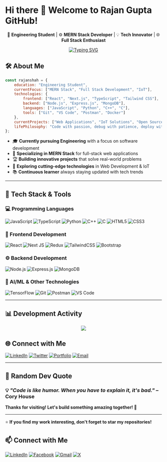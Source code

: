 # Hi there 👋 Welcome to Rajan Gupta GitHub!

<div align="center">
  
  🚀 **Engineering Student** | ⚙️ **MERN Stack Developer** | 💡 **Tech Innovator** | 🌐 **Full Stack Enthusiast**
  
  [![Typing SVG](https://readme-typing-svg.herokuapp.com?font=Fira+Code&size=22&pause=1000&color=F75C7E&center=true&vCenter=true&width=600&lines=Welcome+to+my+GitHub+Profile!;MERN+Stack+Developer;Always+learning+new+technologies;Building+innovative+solutions)](https://git.io/typing-svg)
  
</div>

 

## 🛠️ About Me

```javascript
const rajanshah = {
    education: "Engineering Student",
    currentFocus: ["MERN Stack", "Full Stack Development", "IoT"],
    technologies: {
        frontend: ["React", "Next.js", "TypeScript", "Tailwind CSS"],
        backend: ["Node.js", "Express.js", "MongoDB"],
        languages: ["JavaScript", "Python", "C++", "C"],
        tools: ["Git", "VS Code", "Postman", "Docker"]
    },
    currentProjects: ["Web Applications", "IoT Solutions", "Open Source Contributions"],
    lifePhilosophy: "Code with passion, debug with patience, deploy with confidence! 🚀"
};
```

- 🎓 **Currently pursuing Engineering** with a focus on software development
- 🤖 **Specializing in MERN Stack** for full-stack web applications
- 🏆 **Building innovative projects** that solve real-world problems
- 🚀 **Exploring cutting-edge technologies** in Web Development & IoT
- 📚 **Continuous learner** always staying updated with tech trends
 
---

## 🚀 Tech Stack & Tools

### 💻 Programming Languages
![JavaScript](https://img.shields.io/badge/JavaScript-F7DF1E?style=for-the-badge&logo=javascript&logoColor=black)
![TypeScript](https://img.shields.io/badge/typescript-%23007ACC.svg?style=for-the-badge&logo=typescript&logoColor=white)
![Python](https://img.shields.io/badge/python-3670A0?style=for-the-badge&logo=python&logoColor=ffdd54)
![C++](https://img.shields.io/badge/c++-%2300599C.svg?style=for-the-badge&logo=c%2B%2B&logoColor=white)
![C](https://img.shields.io/badge/C-00599C?style=for-the-badge&logo=c&logoColor=white)
![HTML5](https://img.shields.io/badge/html5-%23E34F26.svg?style=for-the-badge&logo=html5&logoColor=white)
![CSS3](https://img.shields.io/badge/css3-%231572B6.svg?style=for-the-badge&logo=css3&logoColor=white)

### 🎨 Frontend Development
![React](https://img.shields.io/badge/react-%2320232a.svg?style=for-the-badge&logo=react&logoColor=%2361DAFB)
![Next JS](https://img.shields.io/badge/Next-black?style=for-the-badge&logo=next.js&logoColor=white)
![Redux](https://img.shields.io/badge/redux-%23593d88.svg?style=for-the-badge&logo=redux&logoColor=white)
![TailwindCSS](https://img.shields.io/badge/tailwindcss-%2338B2AC.svg?style=for-the-badge&logo=tailwind-css&logoColor=white)
![Bootstrap](https://img.shields.io/badge/bootstrap-%238511FA.svg?style=for-the-badge&logo=bootstrap&logoColor=white)

### ⚙️ Backend Development
![Node.js](https://img.shields.io/badge/Node.js-43853D?style=for-the-badge&logo=node.js&logoColor=white)
![Express.js](https://img.shields.io/badge/Express.js-000000?style=for-the-badge&logo=express&logoColor=white)
![MongoDB](https://img.shields.io/badge/MongoDB-4EA94B?style=for-the-badge&logo=mongodb&logoColor=white)

### 🤖 AI/ML & Other Technologies
![TensorFlow](https://img.shields.io/badge/TensorFlow-FF6F00?style=for-the-badge&logo=tensorflow&logoColor=white)
![Git](https://img.shields.io/badge/git-%23F05033.svg?style=for-the-badge&logo=git&logoColor=white)
![Postman](https://img.shields.io/badge/Postman-FF6C37?style=for-the-badge&logo=postman&logoColor=white)
![VS Code](https://img.shields.io/badge/Visual%20Studio%20Code-0078d7.svg?style=for-the-badge&logo=visual-studio-code&logoColor=white)

---

## 📊 Development Activity

<div align="center">
  <img src="https://github-readme-activity-graph.vercel.app/graph?username=rajanshah23&theme=radical&hide_border=true" />
</div>

<!--## 🔥 Featured Projects -->

<!--<div align="center"> -->

<!-- Replace these with your actual repository names -->
<!-- [![ReadMe Card](https://github-readme-stats.vercel.app/api/pin/?username=rajanshah23&repo=your-repo-name&theme=radical)](https://github.com/rajanshah23/your-repo-name) -->

<!-- **🚧 Coming Soon - Featured projects will be showcased here!**

</div>  -->


## 🌐 Connect with Me

<!-- Update these links with your actual profiles -->
[![LinkedIn](https://img.shields.io/badge/LinkedIn-%230077B5.svg?style=for-the-badge&logo=linkedin&logoColor=white)](https://linkedin.com/in/rajanshah23)
[![Twitter](https://img.shields.io/badge/Twitter-%231DA1F2.svg?style=for-the-badge&logo=Twitter&logoColor=white)](https://twitter.com/rajanshah23)
[![Portfolio](https://img.shields.io/badge/Portfolio-%23000000.svg?style=for-the-badge&logo=firefox&logoColor=#FF7139)](https://rajanshah23.github.io)
[![Email](https://img.shields.io/badge/Gmail-D14836?style=for-the-badge&logo=gmail&logoColor=white)](mailto:rajanshah23@gmail.com)

</div>

---

## 💭 Random Dev Quote

  ### 💡 *"Code is like humor. When you have to explain it, it's bad."* – Cory House
  
  **Thanks for visiting! Let's build something amazing together! 🚀**
  
---

⭐️ **If you find my work interesting, don't forget to star my repositories!**
## 📫 Connect with Me  
[![LinkedIn](https://img.shields.io/badge/LinkedIn-0077B5?style=for-the-badge&logo=linkedin&logoColor=white)](https://www.linkedin.com/in/rajan-kumar-gupta-16696532b/)
[![Facebook](https://img.shields.io/badge/Facebook-1877F2?style=for-the-badge&logo=facebook&logoColor=white)](https://www.facebook.com/profile.php?id=100025673313334)
[![Gmail](https://img.shields.io/badge/Email-D14836?style=for-the-badge&logo=gmail&logoColor=white)](mailto:shahrajan774@gmail.com)
[![X](https://img.shields.io/badge/X-black.svg?logo=X&logoColor=white)](https://x.com/Rajansh26003523)

